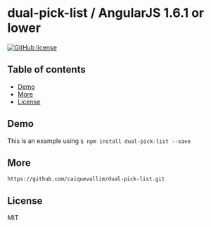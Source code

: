 # dual-pick-list / AngularJS 1.6.1 or lower

[![GitHub license](https://img.shields.io/badge/license-MIT-blue.svg)](https://raw.githubusercontent.com/ouracademy/ngx-dual-listbox/master/LICENSE)

## Table of contents

- [Demo](#demo)
- [More](#more)
- [License](#license)

## Demo

This is an example using ```$ npm install dual-pick-list --save```


## More

```
https://github.com/caiquevallim/dual-pick-list.git
```

## License

MIT
